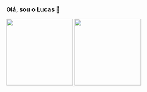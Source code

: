 ### Olá, sou o Lucas 👋

<div>
<a href="https://github.com/seu-usuário-aqui">
<img loading="lazy" height="180em" src="https://github-readme-stats.vercel.app/api/top-langs/?username=lucasAlcantara01&layout=compact&langs_count=7&theme=dracula"/>
<img loading="lazy" height="180em" src="https://github-readme-stats.vercel.app/api?username=lucasAlcantara01&show_icons=true&theme=dracula&include_all_commits=true&count_private=true"/>
</div>

